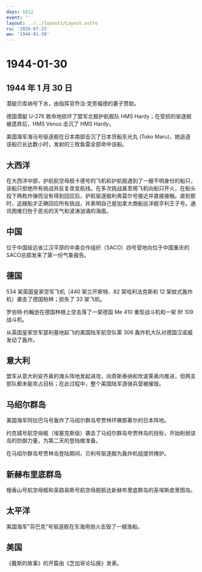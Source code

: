 ```yaml
---
days: 1612
event: ''
layout: ../../layouts/Layout.astro
ru: '2026-07-25'
ww: '1944-01-30'
---
```


# 1944-01-30

## 1944 年 1 月 30 日

潜艇贝库纳号下水，由指挥官乔治·克劳福德的妻子赞助。

德国潜艇 U-278 致命地损坏了盟军北极护航舰队 HMS
Hardy；在受损的驱逐舰被遗弃后，HMS Venus 击沉了 HMS Hardy。

美国海军海马号驱逐舰在日本南部击沉了日本货船东光丸 (Toko
Maru)，她追逐该船已长达数小时，发射的三枚鱼雷全部命中该船。

## 大西洋

在大西洋中部，护航航空母舰卡德号的飞机和护航舰遇到了一艘不明身份的船只，该船只拒绝所有挑战并反复改变航线。在多次挑战甚至用飞机向船只开火，在船头投下两枚炸弹而没有得到回应后，护航驱逐舰利弗莫尔号接近并直接接触。直到那时，这艘船才正确回应所有挑战，并表明自己是加拿大商船巡洋舰亨利王子号。通讯困难归咎于恶劣的天气和波涛汹涌的海面。

## 中国

位于中国绥远省江汉平原的中美合作组织（SACO）四号营地向位于中国重庆的SACO总部发来了第一份气象报告。

## 德国

534 架英国皇家空军飞机（440 架兰开斯特、82 架哈利法克斯和 12
架蚊式轰炸机）袭击了德国柏林；损失了 33 架飞机。

罗伯特·约翰逊在德国林根上空击落了一架德国 Me 410 重型战斗机和一架 Bf 109
战斗机。

从英国皇家空军瑟利基地起飞的美国陆军航空队第 306
轰炸机大队对德国汉诺威发动了轰炸。

## 意大利

盟军从意大利安齐奥的滩头阵地发起进攻，向奇斯泰纳和坎波莱奥内推进，但两支部队都未能攻占目标；在此过程中，整个美国陆军游骑兵营被摧毁。

## 马绍尔群岛

美国海军阿拉巴马号轰炸了马绍尔群岛夸贾林环礁那慕尔的日本阵地。

约克城号航空母舰（埃塞克斯级）袭击了马绍尔群岛夸贾林岛的目标，开始削弱该岛的防御力量，为第二天的登陆做准备。

在马绍尔群岛夸贾林岛登陆期间，贝利号驱逐舰为轰炸机组提供掩护。

## 新赫布里底群岛

檀香山号航空母舰和圣路易斯号航空母舰抵达新赫布里底群岛的圣埃斯皮里图岛。

## 太平洋

美国海军"芬巴克"号驱逐舰在东海用炮火击毁了一艘渔船。

## 美国

《戴斯的故事》的开篇由《芝加哥论坛报》发表。